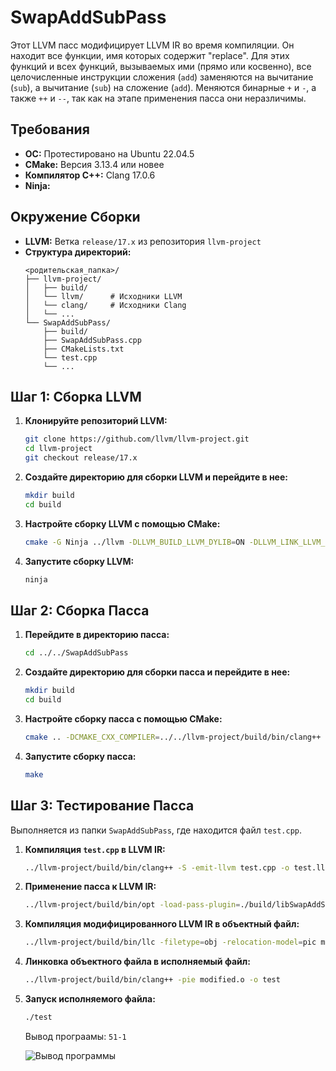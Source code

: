 # SwapAddSubPass

Этот LLVM пасс модифицирует LLVM IR во время компиляции. Он находит все функции,
имя которых содержит "replace". Для этих функций и всех функций, вызываемых
ими (прямо или косвенно), все целочисленные инструкции сложения (`add`)
заменяются на вычитание (`sub`), а вычитание (`sub`) на сложение (`add`). Меняются бинарные `+` и `-`, а также `++` и `--`, так как на этапе применения пасса они неразличимы.


## Требования

*   **ОС:** Протестировано на Ubuntu 22.04.5
*   **CMake:** Версия 3.13.4 или новее
*   **Компилятор C++:** Clang 17.0.6
*   **Ninja:**

## Окружение Сборки

*   **LLVM:** Ветка `release/17.x` из репозитория `llvm-project`
*   **Структура директорий:**
    ```
    <родительская_папка>/
    ├── llvm-project/
    │   ├── build/
    │   └── llvm/      # Исходники LLVM
    │   └── clang/     # Исходники Clang
    │   └── ...
    └── SwapAddSubPass/
        ├── build/
        ├── SwapAddSubPass.cpp
        ├── CMakeLists.txt
        └── test.cpp
        └── ...
    ```

## Шаг 1: Сборка LLVM

1.  **Клонируйте репозиторий LLVM:**
    ```bash
    git clone https://github.com/llvm/llvm-project.git
    cd llvm-project
    git checkout release/17.x
    ```

2.  **Создайте директорию для сборки LLVM и перейдите в нее:**
    ```bash
    mkdir build
    cd build
    ```

3.  **Настройте сборку LLVM с помощью CMake:**
    ```bash
    cmake -G Ninja ../llvm -DLLVM_BUILD_LLVM_DYLIB=ON -DLLVM_LINK_LLVM_DYLIB=ON -DLLVM_ENABLE_PROJECTS="clang" -DCMAKE_BUILD_TYPE=Release
    ```

4.  **Запустите сборку LLVM:**
    ```bash
    ninja
    ```

## Шаг 2: Сборка Пасса

1.  **Перейдите в директорию пасса:**
    ```bash
    cd ../../SwapAddSubPass
    ```

2.  **Создайте директорию для сборки пасса и перейдите в нее:**
    ```bash
    mkdir build
    cd build
    ```

3.  **Настройте сборку пасса с помощью CMake:**
    ```bash
    cmake .. -DCMAKE_CXX_COMPILER=../../llvm-project/build/bin/clang++
    ```

4.  **Запустите сборку пасса:**
    ```bash
    make
    ```

## Шаг 3: Тестирование Пасса

Выполняется из папки `SwapAddSubPass`, где находится файл `test.cpp`.

1.  **Компиляция `test.cpp` в LLVM IR:**
    ```bash
    ../llvm-project/build/bin/clang++ -S -emit-llvm test.cpp -o test.ll
    ```

2.  **Применение пасса к LLVM IR:**
    ```bash
    ../llvm-project/build/bin/opt -load-pass-plugin=./build/libSwapAddSub.so -passes=swap-add-sub test.ll -o modified.ll
    ```

3.  **Компиляция модифицированного LLVM IR в объектный файл:**
    ```bash
    ../llvm-project/build/bin/llc -filetype=obj -relocation-model=pic modified.ll -o modified.o
    ```

4.  **Линковка объектного файла в исполняемый файл:**
    ```bash
    ../llvm-project/build/bin/clang++ -pie modified.o -o test
    ```

5.  **Запуск исполняемого файла:**
    ```bash
    ./test
    ```
    Вывод програамы: `51-1`

    ![Вывод программы](https://github.com/user-attachments/assets/69c0834e-4a3a-4ddb-9028-47b67b11b314)

